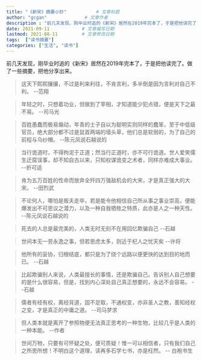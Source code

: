 ```yaml
---
title: "《新宋》摘要小抄"           # 文章标题
author: "gcgan"              # 文章作者
description : "前几天发现，刚毕业时追的《新宋》居然在2019年完本了，于是把他读完了"    # 文章描述信息
date: 2021-09-11            # 文章编写日期
lastmod: 2021-08-11         # 文章修改日期
tags:  ["读书摘要"]
categories: ["生活", "读书"]
---
```


前几天发现，刚毕业时追的《新宋》居然在2019年完本了，于是把他读完了。做了一些摘要，把他分享出来。
<!--more-->
> 这天下熙熙攘攘，不过是利来利往，不肯言利，多半倒是因为言利对自己不利。 --范翔

> 年轻之时，只想着功业，但做到了宰相，才知道能少犯点错，便是天下之最不易。 --司马光

> 百姓愚蠢而极易煽动，年青的士子自以为聪明实则同样的蠢笨，至于中低级官员，绝大部分都不过是鼠首两端的墙头草，他们总是软弱的，为了自己的前程与乌纱帽。 --陈元凤说石越说的

> 当行诡道时，不得拘泥于正道；然当行正道时，亦不可行诡道。世人爱笑儒生迂腐误事，却不知自古以来，只知权谋诡变之术者，同样亦难成大事业。 --折可适

> 肯为五万百姓的性命而放弃全歼四万强敌机会的大宋，才是真正强大的大宋。 --田烈武

> 不论何人，哪怕是贩夫走卒，若是能令他相信自己所从事之事业崇高，便能爆发出不可思议之潜力，以及一种自我牺牲之特质，此亦是人之一种天性。  --陈元凤说石越说的

> 死去的人总是最完美的，人类无时无刻不在用回忆欺骗自己 --石越

> 世间本无一劳永逸之事，但若思虑太多，则近于杞人之忧天矣  --许将

> 他所有的妥协，归根结底，都只是为了绕个远路以便更快的达到目的地而已。 --石越

> 比起欺骗别人来说，人类最擅长的事情，还是欺骗自己。告诉别人自己想要的是什么很容易，但是，找到内心深处自己真正想要的，永远不会容易。 --石越

> 儒者有经有权，离经背道，固不足取，不通权变，亦非圣人之教，善知经权之变，才是真正的中庸之道。 --司马梦求

> 但人类本就是离开了参照物便无法真正思考的一种生物，比较几乎是人类的一种本能。 --作者

> 世间万物，只要有可怀疑之处，便可质疑！惟一可以相信者，只有我们自己之所思所想！不明白这个道理，读再多石学七书，亦是枉然。 -- 白袍书生